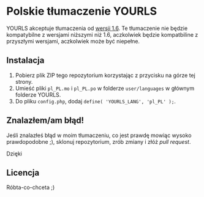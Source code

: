 Polskie tłumaczenie YOURLS
==========================

YOURLS akceptuje tłumaczenia od [wersji 1.6](http://blog.yourls.org/2013/02/yourls-1-6-translators-wanted/). Te tłumaczenie nie będzie kompatybilne z wersjami niższymi niż 1.6, aczkolwiek będzie kompatbiline z przyszłymi wersjami, aczkolwiek może być niepełne.

Instalacja
----------

1.  Pobierz plik ZIP tego repozytorium korzystając z przycisku na górze tej strony.
2.  Umieść pliki ``pl_PL.mo`` i ``pl_PL.po`` w folderze ``user/languages`` w głównym folderze YOURLS.
3.  Do pliku ``config.php``, dodaj ``define( 'YOURLS_LANG', 'pl_PL' );``.

Znalazłem/am błąd!
------------------
Jeśli znalazłeś błąd w moim tłumaczeniu, co jest prawdę mowiąc wysoko prawdopodobne ;), sklonuj repozytorium, zrób zmiany i złóż _pull request_.

Dzięki

Licencja
--------
Róbta-co-chceta ;)

